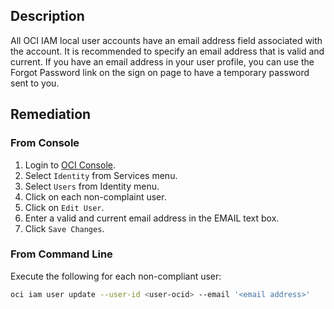 ## Description

All OCI IAM local user accounts have an email address field associated with the account. It is recommended to specify an email address that is valid and current. If you have an email address in your user profile, you can use the Forgot Password link on the sign on page to have a temporary password sent to you.

## Remediation

### From Console

1. Login to [OCI Console](https://www.oracle.com/cloud/).
2. Select `Identity` from Services menu.
3. Select `Users` from Identity menu.
4. Click on each non-complaint user.
5. Click on `Edit User`.
6. Enter a valid and current email address in the EMAIL text box.
7. Click `Save Changes`.

### From Command Line

Execute the following for each non-compliant user:

```bash
oci iam user update --user-id <user-ocid> --email '<email address>'
```